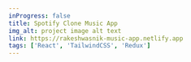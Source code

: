 ```yaml
---
inProgress: false
title: Spotify Clone Music App
img_alt: project image alt text
link: https://rakeshwasnik-music-app.netlify.app
tags: ['React', 'TailwindCSS', 'Redux']
---
```


